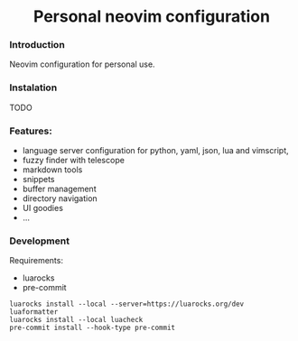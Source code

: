 <h1 align="center"> Personal neovim configuration </h1>

### Introduction
Neovim configuration for personal use.

### Instalation
TODO

### Features:
- language server configuration for python, yaml, json, lua and vimscript,
- fuzzy finder with telescope
- markdown tools
- snippets
- buffer management
- directory navigation
- UI goodies
- ...

### Development
Requirements:
- luarocks
- pre-commit

```
luarocks install --local --server=https://luarocks.org/dev luaformatter
luarocks install --local luacheck
pre-commit install --hook-type pre-commit
```
